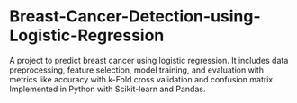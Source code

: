 # Breast-Cancer-Detection-using-Logistic-Regression
A project to predict breast cancer using logistic regression. It includes data preprocessing, feature selection, model training, and evaluation with metrics like accuracy with k-Fold cross validation and confusion matrix. Implemented in Python with Scikit-learn and Pandas.
